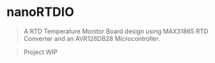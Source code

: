 # nanoRTDIO

> A RTD Temperature Monitor Board design using MAX31865 RTD Converter and an AVR128DB28 Microcontroller. 

> Project WIP 
